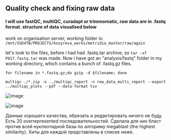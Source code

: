 ## Quality check and fixing raw data

#### I will use fastQC, multiQC, curadapt or trimmomatic, raw data are in .fastq format. structure of data visualised below

work on organisation server, working folder is: `/mnt/SSD4TB/PROJECTS/kozyreva_works/metridia_master/raw/again`

let's look to the files, before i had had .fastq.tar archive, so `tar -xf P017.fastq.tar` was made.
Now i have got an "analysis/fastq" folder in my working directory, which contains a bunch of .fastq.gz files. 

```
for filename in *.fastq.gz;do gzip -d $filename; done

multiqc ./*.zip -o ../multiqc_report -n rew_data_multi_report --export ../multiqc_plots --pdf --data-format tsv
```
![image](https://github.com/user-attachments/assets/cb90187d-5a09-48ff-a001-09b8e448ade5)

![image](https://github.com/user-attachments/assets/ac997f2a-7337-469c-9f51-43573f179522)

Данные хорошего качества, обрезать и редактировать ничего не буду. Есть 20 overrepresented последовательностей. Сделала для них бласт против всей нуклеотидной базы по алгориму megablast (the highest similarity). Хиты для каждой представлены в списке ниже.

